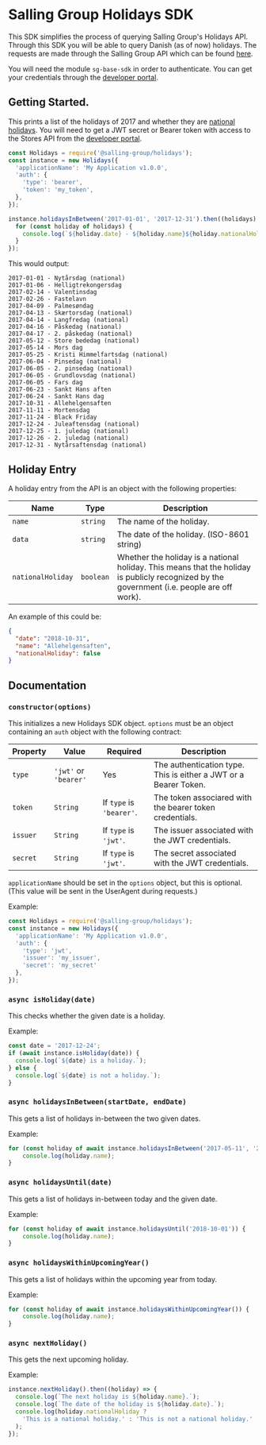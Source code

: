# Salling Group Holidays SDK
This SDK simplifies the process of querying Salling Group's Holidays API.
Through this SDK you will be able to query Danish (as of now) holidays.
The requests are made through the Salling Group API which can be found [here](https://developer.sallinggroup.com/).

You will need the module `sg-base-sdk` in order to authenticate.
You can get your credentials through the [developer portal](https://developer.sallinggroup.com/).

## Getting Started.
This prints a list of the holidays of 2017 and whether they are [national holidays](#holiday-entry).
You will need to get a JWT secret or Bearer token with access to the Stores API from the [developer portal](https://developer.sallinggroup.com/).
```js
const Holidays = require('@salling-group/holidays');
const instance = new Holidays({
  'applicationName': 'My Application v1.0.0',
  'auth': {
    'type': 'bearer',
    'token': 'my_token',
  },
});

instance.holidaysInBetween('2017-01-01', '2017-12-31').then((holidays) => {
  for (const holiday of holidays) {
    console.log(`${holiday.date} - ${holiday.name}${holiday.nationalHoliday ? ' (national)' : ''}`);
  }
});
```
This would output:
```
2017-01-01 - Nytårsdag (national)
2017-01-06 - Helligtrekongersdag
2017-02-14 - Valentinsdag
2017-02-26 - Fastelavn
2017-04-09 - Palmesøndag
2017-04-13 - Skærtorsdag (national)
2017-04-14 - Langfredag (national)
2017-04-16 - Påskedag (national)
2017-04-17 - 2. påskedag (national)
2017-05-12 - Store bededag (national)
2017-05-14 - Mors dag
2017-05-25 - Kristi Himmelfartsdag (national)
2017-06-04 - Pinsedag (national)
2017-06-05 - 2. pinsedag (national)
2017-06-05 - Grundlovsdag (national)
2017-06-05 - Fars dag
2017-06-23 - Sankt Hans aften
2017-06-24 - Sankt Hans dag
2017-10-31 - Allehelgensaften
2017-11-11 - Mortensdag
2017-11-24 - Black Friday
2017-12-24 - Juleaftensdag (national)
2017-12-25 - 1. juledag (national)
2017-12-26 - 2. juledag (national)
2017-12-31 - Nytårsaftensdag (national)
```

## Holiday Entry
A holiday entry from the API is an object with the following properties:

Name|Type|Description
----|----|-----------
`name`|`string`|The name of the holiday.
`data`|`string`|The date of the holiday. (ISO-8601 string)
`nationalHoliday`|`boolean`|Whether the holiday is a national holiday. This means that the holiday is publicly recognized by the government (i.e. people are off work).

An example of this could be:
```json
{
  "date": "2018-10-31",
  "name": "Allehelgensaften",
  "nationalHoliday": false
}
```

## Documentation
### `constructor(options)`
This initializes a new Holidays SDK object.
`options` must be an object containing an `auth` object with the following contract:

|Property|Value|Required|Description|
|--------|-----|--------|-----------|
|`type`|`'jwt'` or `'bearer'`|Yes|The authentication type. This is either a JWT or a Bearer Token.|
|`token`|`String`|If `type` is `'bearer'`.|The token associared with the bearer token credentials.|
|`issuer`|`String`|If `type` is `'jwt'`.|The issuer associated with the JWT credentials.|
|`secret`|`String`|If `type` is `'jwt'`.|The secret associated with the JWT credentials.|

`applicationName` should be set in the `options` object, but this is optional.
(This value will be sent in the UserAgent during requests.)

Example:
```js
const Holidays = require('@salling-group/holidays');
const instance = new Holidays({
  'applicationName': 'My Application v1.0.0',
  'auth': {
    'type': 'jwt',
    'issuer': 'my_issuer',
    'secret': 'my_secret'
  },
});
```

### `async isHoliday(date)`
This checks whether the given date is a holiday.

Example:
```js
const date = '2017-12-24';
if (await instance.isHoliday(date)) {
  console.log(`${date} is a holiday.`);
} else {
  console.log(`${date} is not a holiday.`);
}
```

### `async holidaysInBetween(startDate, endDate)`
This gets a list of holidays in-between the two given dates.

Example:
```js
for (const holiday of await instance.holidaysInBetween('2017-05-11', '2017-10-01')) {
    console.log(holiday.name);
}
```

### `async holidaysUntil(date)`
This gets a list of holidays in-between today and the given date.

Example:
```js
for (const holiday of await instance.holidaysUntil('2018-10-01')) {
    console.log(holiday.name);
}
```

### `async holidaysWithinUpcomingYear()`
This gets a list of holidays within the upcoming year from today.

Example:
```js
for (const holiday of await instance.holidaysWithinUpcomingYear()) {
    console.log(holiday.name);
}
```

### `async nextHoliday()`
This gets the next upcoming holiday.

Example:
```js
instance.nextHoliday().then((holiday) => {
  console.log(`The next holiday is ${holiday.name}.`);
  console.log(`The date of the holiday is ${holiday.date}.`);
  console.log(holiday.nationalHoliday ?
    'This is a national holiday.' : 'This is not a national holiday.'
  );
});
```
